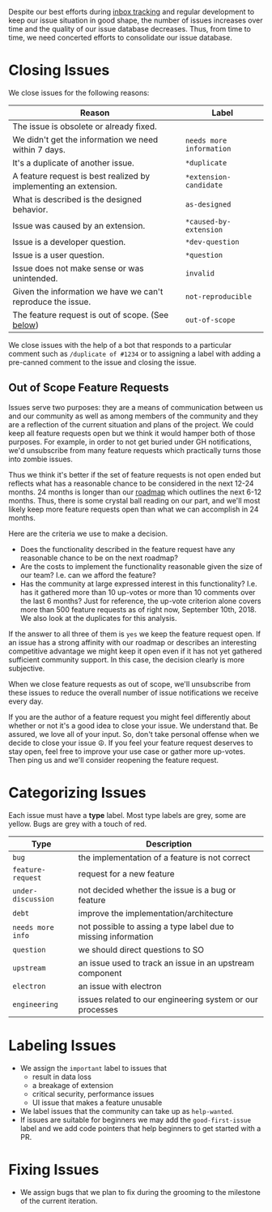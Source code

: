 Despite our best efforts during [inbox tracking](https://github.com/Microsoft/vscode/wiki/Issue-Tracking#inbox-tracking) and regular development to keep our issue situation in good shape, the number of issues increases over time and the quality of our issue database decreases. Thus, from time to time, we need concerted efforts to consolidate our issue database.

# Closing Issues

We close issues for the following reasons:

|Reason|Label|
|---|---|
|The issue is obsolete or already fixed. ||
|We didn't get the information we need within 7 days. | `needs more information`|
|It's a duplicate of another issue. | `*duplicate`|
|A feature request is best realized by implementing an extension.| `*extension-candidate`|
|What is described is the designed behavior. | `as-designed`|
|Issue was caused by an extension.| `*caused-by-extension`|
|Issue is a developer question.| `*dev-question`|
|Issue is a user question.| `*question`|
|Issue does not make sense or was unintended.| `invalid`|
|Given the information we have we can't reproduce the issue. | `not-reproducible`|
|The feature request is out of scope. (See [below](#out-of-scope-feature-requests)) | `out-of-scope`|

We close issues with the help of a bot that responds to a particular comment such as `/duplicate of #1234` or to assigning a label with adding a pre-canned comment to the issue and closing the issue.

## Out of Scope Feature Requests

Issues serve two purposes: they are a means of communication between us and our community as well as among members of the community and they are a reflection of the current situation and plans of the project. We could keep all feature requests open but we think it would hamper both of those purposes. For example, in order to not get buried under GH notifications, we'd unsubscribe from many feature requests which practically turns those into zombie issues.

Thus we think it's better if the set of feature requests is not open ended but reflects what has a reasonable chance to be considered in the next 12-24 months. 24 months is longer than our [roadmap](https://github.com/Microsoft/vscode/wiki/Roadmap) which outlines the next 6-12 months. Thus, there is some crystal ball reading on our part, and we'll most likely keep more feature requests open than what we can accomplish in 24 months.

Here are the criteria we use to make a decision.
- Does the functionality described in the feature request have any reasonable chance to be on the next roadmap?
- Are the costs to implement the functionality reasonable given the size of our team? I.e. can we afford the feature?
- Has the community at large expressed interest in this functionality? I.e. has it gathered more than 10 up-votes or more than 10 comments over the last 6 months? Just for reference, the up-vote criterion alone covers more than 500 feature requests as of right now, September 10th, 2018. We also look at the duplicates for this analysis.

If the answer to all three of them is `yes` we keep the feature request open. If an issue has a strong affinity with our roadmap or describes an interesting competitive advantage we might keep it open even if it has not yet gathered sufficient community support. In this case, the decision clearly is more subjective.

When we close feature requests as out of scope, we'll unsubscribe from these issues to reduce the overall number of issue notifications we receive every day.

If you are the author of a feature request you might feel differently about whether or not it's a good idea to close your issue. We understand that. Be assured, we love all of your input. So, don't take personal offense when we decide to close your issue :peace_symbol:. If you feel your feature request deserves to stay open, feel free to improve your use case or gather more up-votes. Then ping us and we'll consider reopening the feature request.

# Categorizing Issues

Each issue must have a **type** label. Most type labels are grey, some are yellow. Bugs are grey with a touch of red.

|Type|Description|
|---|---|
|`bug` | the implementation of a feature is not correct|
|`feature-request` | request for a new feature|
|`under-discussion` | not decided whether the issue is a bug or feature|
|`debt` | improve the implementation/architecture|
|`needs more info` | not possible to assing a type label due to missing information|
|`question` | we should direct questions to SO|
|`upstream` | an issue used to track an issue in an upstream component|
|`electron` | an issue with electron|
|`engineering` | issues related to our engineering system or our processes|

# Labeling Issues
- We assign the `important` label to issues that
  - result in data loss
  - a breakage of extension
  - critical security, performance issues
  - UI issue that makes a feature unusable
- We label issues that the community can take up as `help-wanted`.
- If issues are suitable for beginners we may add the `good-first-issue` label and we add code pointers that help beginners to get started with a PR.


# Fixing Issues
- We assign bugs that we plan to fix during the grooming to the milestone of the current iteration.
